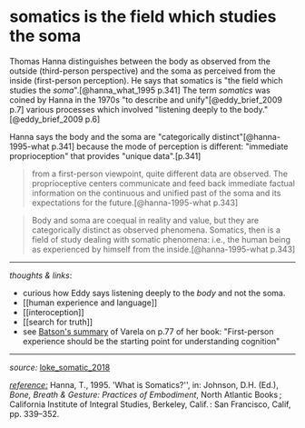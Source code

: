 # somatics is the field which studies the soma

Thomas Hanna distinguishes between the body as observed from the outside (third-person perspective) and the soma as perceived from the inside (first-person perception). He says that somatics is "the field which studies the _soma_".[@hanna_what_1995 p.341] The term _somatics_ was coined by Hanna in the 1970s "to describe and unify"[@eddy_brief_2009 p.7] various processes which involved "listening deeply to the body."[@eddy_brief_2009 p.6]

Hanna says the body and the soma are "categorically distinct"[@hanna-1995-what p.341] because the mode of perception is different: "immediate proprioception" that provides "unique data".[p.341]

> from a first-person viewpoint, quite different data are observed. The proprioceptive centers communicate and feed back immediate factual information on the continuous and unified past of the soma and its expectations for the future.[@hanna-1995-what p.343] 

> Body and soma are coequal in reality and value, but they are categorically distinct as observed phenomena. Somatics, then is a field of study dealing with somatic phenomena: i.e., the human being as experienced by himself from the inside.[@hanna-1995-what p.343]

--- 

_thoughts & links_: 

- curious how Eddy says listening deeply to the _body_ and not the soma.
- [[human experience and language]]
- [[interoception]]
- [[search for truth]]
- see [Batson's summary](zotero://select/items/1_39B8594Q) of Varela on p.77 of her book: "First-person experience should be the starting point for understanding cognition" 


---

_source:_ [loke_somatic_2018](zotero://select/items/1_6IERMMFC)

_[reference:](x-devonthink-item://EEBD3C8E-3DF4-4F83-A753-338602E541F6)_ Hanna, T., 1995. 'What is Somatics?'', in: Johnson, D.H. (Ed.), _Bone, Breath & Gesture: Practices of Embodiment_, North Atlantic Books ; California Institute of Integral Studies, Berkeley, Calif. : San Francisco, Calif, pp. 339–352.


